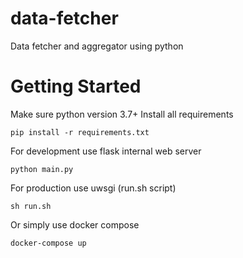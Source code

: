 # data-fetcher
Data fetcher and aggregator using python

# Getting Started
Make sure python version 3.7+
Install all requirements 
```
pip install -r requirements.txt
```

For development use flask internal web server
```
python main.py
```

For production use uwsgi (run.sh script)
```
sh run.sh
```

Or simply use docker compose
```
docker-compose up
```